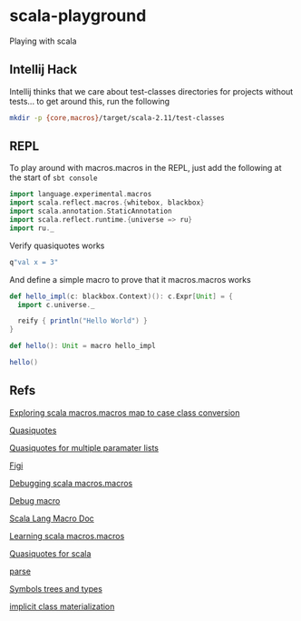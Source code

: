 scala-playground
================

Playing with scala

## Intellij Hack

Intellij thinks that we care about test-classes directories for projects without tests... to get around this, run the following

```bash
mkdir -p {core,macros}/target/scala-2.11/test-classes
```

## REPL

To play around with macros.macros in the REPL, just add the following at the start of `sbt console`

```scala
import language.experimental.macros
import scala.reflect.macros.{whitebox, blackbox}
import scala.annotation.StaticAnnotation
import scala.reflect.runtime.{universe => ru}
import ru._
```

Verify quasiquotes works

```scala
q"val x = 3"
```
And define a simple macro to prove that it macros.macros works

```scala
def hello_impl(c: blackbox.Context)(): c.Expr[Unit] = {
  import c.universe._

  reify { println("Hello World") }
}

def hello(): Unit = macro hello_impl

hello()
```

## Refs

[Exploring scala macros.macros map to case class conversion](http://blog.echo.sh/post/65955606729/exploring-scala-macros.macros-map-to-case-class-conversion)

[Quasiquotes](http://docs.scala-lang.org/overviews/quasiquotes/intro.html)

[Quasiquotes for multiple paramater lists](http://meta.plasm.us/posts/2013/09/06/quasiquotes-for-multiple-parameter-lists/)

[Figi](https://github.com/ncreep/figi/blob/master/macros.macros/src/main/scala/ncreep/figi/Figi.scala)

[Debugging scala macros.macros](http://www.cakesolutions.net/teamblogs/2013/09/30/debugging-scala-macros.macros)

[Debug macro](https://github.com/adamw/scala-macro-debug/blob/master/macros.macros/src/main/scala/com/softwaremill/debug/DebugMacros.scala)

[Scala Lang Macro Doc](http://docs.scala-lang.org/overviews/macros.macros/overview.html)

[Learning scala macros.macros](http://imranrashid.com/posts/learning-scala-macros.macros/)

[Quasiquotes for scala](http://infoscience.epfl.ch/record/185242/files/QuasiquotesForScala.pdf)

[parse](http://stackoverflow.com/questions/14790115/where-can-i-learn-about-constructing-asts-for-scala-macros.macros/14795999#14795999)

[Symbols trees and types](http://docs.scala-lang.org/overviews/reflection/symbols-trees-types.html#trees)

[implicit class materialization ](https://groups.google.com/forum/#!topic/scala-user/uXqWJU0kbHs)

